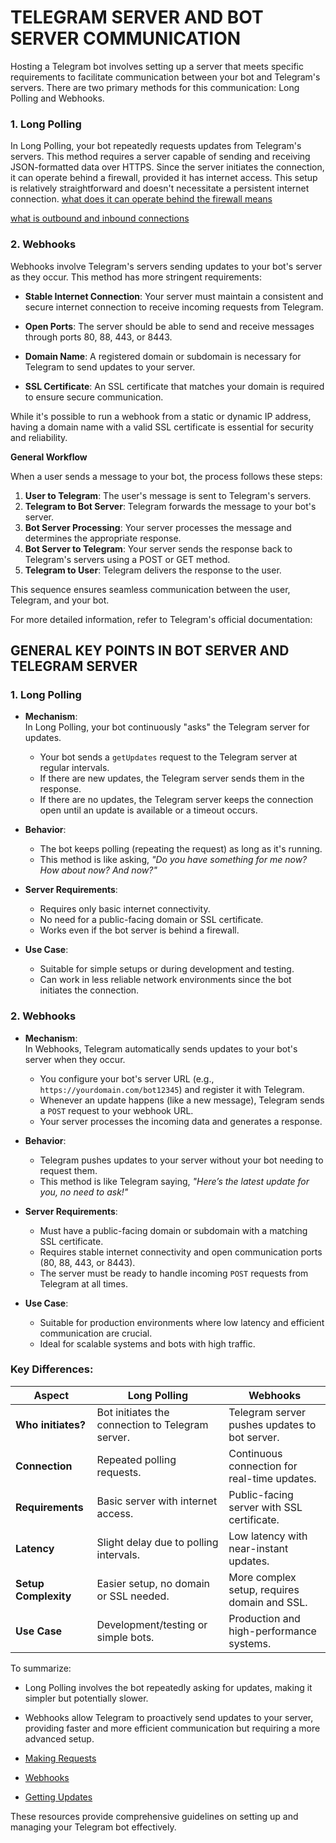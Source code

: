# TELEGRAM SERVER AND BOT SERVER COMMUNICATION

Hosting a Telegram bot involves setting up a server that meets specific requirements to facilitate communication between your bot and Telegram's servers. There are two primary methods for this communication: Long Polling and Webhooks.

### **1. Long Polling**

In Long Polling, your bot repeatedly requests updates from Telegram's servers. This method requires a server capable of sending and receiving JSON-formatted data over HTTPS. Since the server initiates the connection, it can operate behind a firewall, provided it has internet access. This setup is relatively straightforward and doesn't necessitate a persistent internet connection.
[what does it can operate behind the firewall means](References/firewall.md) 

[what is outbound and inbound connections](References/outbound-inbound.md)
### **2. Webhooks**

Webhooks involve Telegram's servers sending updates to your bot's server as they occur. This method has more stringent requirements:

- **Stable Internet Connection**: Your server must maintain a consistent and secure internet connection to receive incoming requests from Telegram.

- **Open Ports**: The server should be able to send and receive messages through ports 80, 88, 443, or 8443.

- **Domain Name**: A registered domain or subdomain is necessary for Telegram to send updates to your server.

- **SSL Certificate**: An SSL certificate that matches your domain is required to ensure secure communication.

While it's possible to run a webhook from a static or dynamic IP address, having a domain name with a valid SSL certificate is essential for security and reliability.

**General Workflow**

When a user sends a message to your bot, the process follows these steps:

1. **User to Telegram**: The user's message is sent to Telegram's servers.
2. **Telegram to Bot Server**: Telegram forwards the message to your bot's server.
3. **Bot Server Processing**: Your server processes the message and determines the appropriate response.
4. **Bot Server to Telegram**: Your server sends the response back to Telegram's servers using a POST or GET method.
5. **Telegram to User**: Telegram delivers the response to the user.

This sequence ensures seamless communication between the user, Telegram, and your bot.

For more detailed information, refer to Telegram's official documentation:

## GENERAL KEY POINTS IN BOT SERVER AND TELEGRAM SERVER 

### **1. Long Polling**
- **Mechanism**:  
  In Long Polling, your bot continuously "asks" the Telegram server for updates.  
  - Your bot sends a `getUpdates` request to the Telegram server at regular intervals.
  - If there are new updates, the Telegram server sends them in the response.
  - If there are no updates, the Telegram server keeps the connection open until an update is available or a timeout occurs.

- **Behavior**:
  - The bot keeps polling (repeating the request) as long as it's running.
  - This method is like asking, *"Do you have something for me now? How about now? And now?"*

- **Server Requirements**:
  - Requires only basic internet connectivity.
  - No need for a public-facing domain or SSL certificate.
  - Works even if the bot server is behind a firewall.

- **Use Case**:
  - Suitable for simple setups or during development and testing.
  - Can work in less reliable network environments since the bot initiates the connection.


### **2. Webhooks**
- **Mechanism**:  
  In Webhooks, Telegram automatically sends updates to your bot's server when they occur.  
  - You configure your bot's server URL (e.g., `https://yourdomain.com/bot12345`) and register it with Telegram.
  - Whenever an update happens (like a new message), Telegram sends a `POST` request to your webhook URL.
  - Your server processes the incoming data and generates a response.

- **Behavior**:
  - Telegram pushes updates to your server without your bot needing to request them.
  - This method is like Telegram saying, *"Here’s the latest update for you, no need to ask!"*

- **Server Requirements**:
  - Must have a public-facing domain or subdomain with a matching SSL certificate.
  - Requires stable internet connectivity and open communication ports (80, 88, 443, or 8443).
  - The server must be ready to handle incoming `POST` requests from Telegram at all times.

- **Use Case**:
  - Suitable for production environments where low latency and efficient communication are crucial.
  - Ideal for scalable systems and bots with high traffic.



### Key Differences:

| Aspect            | Long Polling                                      | Webhooks                                      |
|--------------------|--------------------------------------------------|----------------------------------------------|
| **Who initiates?** | Bot initiates the connection to Telegram server. | Telegram server pushes updates to bot server.|
| **Connection**     | Repeated polling requests.                       | Continuous connection for real-time updates. |
| **Requirements**   | Basic server with internet access.               | Public-facing server with SSL certificate.   |
| **Latency**        | Slight delay due to polling intervals.           | Low latency with near-instant updates.       |
| **Setup Complexity**| Easier setup, no domain or SSL needed.           | More complex setup, requires domain and SSL. |
| **Use Case**       | Development/testing or simple bots.              | Production and high-performance systems.     |



To summarize:  
- Long Polling involves the bot repeatedly asking for updates, making it simpler but potentially slower.  
- Webhooks allow Telegram to proactively send updates to your server, providing faster and more efficient communication but requiring a more advanced setup.

- [Making Requests](https://core.telegram.org/bots/api#making-requests)

- [Webhooks](https://core.telegram.org/bots/webhooks)

- [Getting Updates](https://core.telegram.org/bots/api#getting-updates)

These resources provide comprehensive guidelines on setting up and managing your Telegram bot effectively. 